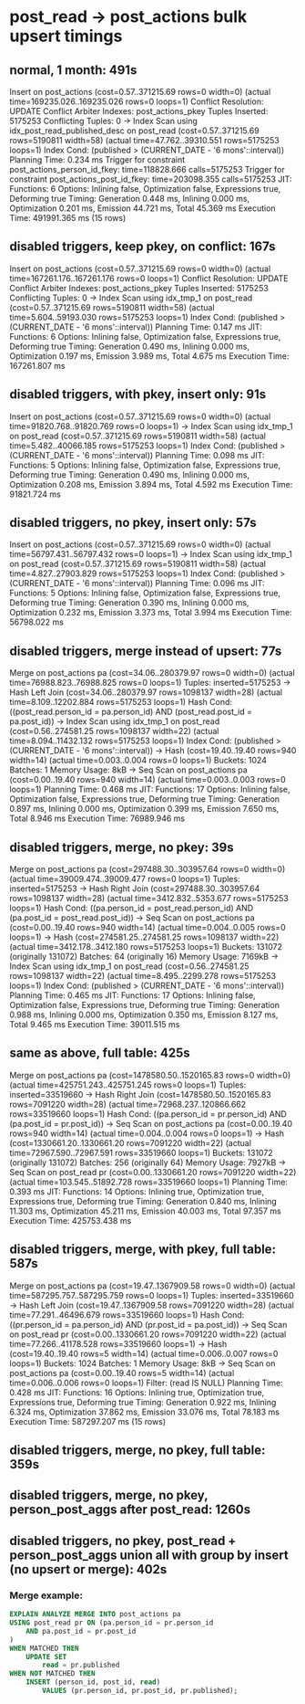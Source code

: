 # post_read -> post_actions bulk upsert timings

## normal, 1 month: 491s

Insert on post_actions (cost=0.57..371215.69 rows=0 width=0) (actual time=169235.026..169235.026 rows=0 loops=1) Conflict Resolution: UPDATE Conflict Arbiter Indexes: post_actions_pkey Tuples Inserted: 5175253 Conflicting Tuples: 0 -> Index Scan using idx_post_read_published_desc on post_read (cost=0.57..371215.69 rows=5190811 width=58) (actual time=47.762..39310.551 rows=5175253 loops=1) Index Cond: (published > (CURRENT_DATE - '6 mons'::interval)) Planning Time: 0.234 ms Trigger for constraint post_actions_person_id_fkey: time=118828.666 calls=5175253 Trigger for constraint post_actions_post_id_fkey: time=203098.355 calls=5175253 JIT: Functions: 6 Options: Inlining false, Optimization false, Expressions true, Deforming true Timing: Generation 0.448 ms, Inlining 0.000 ms, Optimization 0.201 ms, Emission 44.721 ms, Total 45.369 ms Execution Time: 491991.365 ms (15 rows)

## disabled triggers, keep pkey, on conflict: 167s

Insert on post_actions (cost=0.57..371215.69 rows=0 width=0) (actual time=167261.176..167261.176 rows=0 loops=1) Conflict Resolution: UPDATE Conflict Arbiter Indexes: post_actions_pkey Tuples Inserted: 5175253 Conflicting Tuples: 0 -> Index Scan using idx_tmp_1 on post_read (cost=0.57..371215.69 rows=5190811 width=58) (actual time=5.604..59193.030 rows=5175253 loops=1) Index Cond: (published > (CURRENT_DATE - '6 mons'::interval)) Planning Time: 0.147 ms JIT: Functions: 6 Options: Inlining false, Optimization false, Expressions true, Deforming true Timing: Generation 0.490 ms, Inlining 0.000 ms, Optimization 0.197 ms, Emission 3.989 ms, Total 4.675 ms Execution Time: 167261.807 ms

## disabled triggers, with pkey, insert only: 91s

Insert on post_actions (cost=0.57..371215.69 rows=0 width=0) (actual time=91820.768..91820.769 rows=0 loops=1) -> Index Scan using idx_tmp_1 on post_read (cost=0.57..371215.69 rows=5190811 width=58) (actual time=5.482..40066.185 rows=5175253 loops=1) Index Cond: (published > (CURRENT_DATE - '6 mons'::interval)) Planning Time: 0.098 ms JIT: Functions: 5 Options: Inlining false, Optimization false, Expressions true, Deforming true Timing: Generation 0.490 ms, Inlining 0.000 ms, Optimization 0.208 ms, Emission 3.894 ms, Total 4.592 ms Execution Time: 91821.724 ms

## disabled triggers, no pkey, insert only: 57s

Insert on post_actions (cost=0.57..371215.69 rows=0 width=0) (actual time=56797.431..56797.432 rows=0 loops=1) -> Index Scan using idx_tmp_1 on post_read (cost=0.57..371215.69 rows=5190811 width=58) (actual time=4.827..27903.829 rows=5175253 loops=1) Index Cond: (published > (CURRENT_DATE - '6 mons'::interval)) Planning Time: 0.096 ms JIT: Functions: 5 Options: Inlining false, Optimization false, Expressions true, Deforming true Timing: Generation 0.390 ms, Inlining 0.000 ms, Optimization 0.232 ms, Emission 3.373 ms, Total 3.994 ms Execution Time: 56798.022 ms

## disabled triggers, merge instead of upsert: 77s

Merge on post_actions pa (cost=34.06..280379.97 rows=0 width=0) (actual time=76988.823..76988.825 rows=0 loops=1) Tuples: inserted=5175253 -> Hash Left Join (cost=34.06..280379.97 rows=1098137 width=28) (actual time=8.109..12202.884 rows=5175253 loops=1) Hash Cond: ((post_read.person_id = pa.person_id) AND (post_read.post_id = pa.post_id)) -> Index Scan using idx_tmp_1 on post_read (cost=0.56..274581.25 rows=1098137 width=22) (actual time=8.094..11432.132 rows=5175253 loops=1) Index Cond: (published > (CURRENT_DATE - '6 mons'::interval)) -> Hash (cost=19.40..19.40 rows=940 width=14) (actual time=0.003..0.004 rows=0 loops=1) Buckets: 1024 Batches: 1 Memory Usage: 8kB -> Seq Scan on post_actions pa (cost=0.00..19.40 rows=940 width=14) (actual time=0.003..0.003 rows=0 loops=1) Planning Time: 0.468 ms JIT: Functions: 17 Options: Inlining false, Optimization false, Expressions true, Deforming true Timing: Generation 0.897 ms, Inlining 0.000 ms, Optimization 0.399 ms, Emission 7.650 ms, Total 8.946 ms Execution Time: 76989.946 ms

## disabled triggers, merge, no pkey: 39s

Merge on post_actions pa (cost=297488.30..303957.64 rows=0 width=0) (actual time=39009.474..39009.477 rows=0 loops=1) Tuples: inserted=5175253 -> Hash Right Join (cost=297488.30..303957.64 rows=1098137 width=28) (actual time=3412.832..5353.677 rows=5175253 loops=1) Hash Cond: ((pa.person_id = post_read.person_id) AND (pa.post_id = post_read.post_id)) -> Seq Scan on post_actions pa (cost=0.00..19.40 rows=940 width=14) (actual time=0.004..0.005 rows=0 loops=1) -> Hash (cost=274581.25..274581.25 rows=1098137 width=22) (actual time=3412.178..3412.180 rows=5175253 loops=1) Buckets: 131072 (originally 131072) Batches: 64 (originally 16) Memory Usage: 7169kB -> Index Scan using idx_tmp_1 on post_read (cost=0.56..274581.25 rows=1098137 width=22) (actual time=8.495..2299.278 rows=5175253 loops=1) Index Cond: (published > (CURRENT_DATE - '6 mons'::interval)) Planning Time: 0.465 ms JIT: Functions: 17 Options: Inlining false, Optimization false, Expressions true, Deforming true Timing: Generation 0.988 ms, Inlining 0.000 ms, Optimization 0.350 ms, Emission 8.127 ms, Total 9.465 ms Execution Time: 39011.515 ms

## same as above, full table: 425s

Merge on post_actions pa (cost=1478580.50..1520165.83 rows=0 width=0) (actual time=425751.243..425751.245 rows=0 loops=1) Tuples: inserted=33519660 -> Hash Right Join (cost=1478580.50..1520165.83 rows=7091220 width=28) (actual time=72968.237..120866.662 rows=33519660 loops=1) Hash Cond: ((pa.person_id = pr.person_id) AND (pa.post_id = pr.post_id)) -> Seq Scan on post_actions pa (cost=0.00..19.40 rows=940 width=14) (actual time=0.004..0.004 rows=0 loops=1) -> Hash (cost=1330661.20..1330661.20 rows=7091220 width=22) (actual time=72967.590..72967.591 rows=33519660 loops=1) Buckets: 131072 (originally 131072) Batches: 256 (originally 64) Memory Usage: 7927kB -> Seq Scan on post_read pr (cost=0.00..1330661.20 rows=7091220 width=22) (actual time=103.545..51892.728 rows=33519660 loops=1) Planning Time: 0.393 ms JIT: Functions: 14 Options: Inlining true, Optimization true, Expressions true, Deforming true Timing: Generation 0.840 ms, Inlining 11.303 ms, Optimization 45.211 ms, Emission 40.003 ms, Total 97.357 ms Execution Time: 425753.438 ms

## disabled triggers, merge, with pkey, full table: 587s

Merge on post_actions pa (cost=19.47..1367909.58 rows=0 width=0) (actual time=587295.757..587295.759 rows=0 loops=1) Tuples: inserted=33519660 -> Hash Left Join (cost=19.47..1367909.58 rows=7091220 width=28) (actual time=77.291..46496.679 rows=33519660 loops=1) Hash Cond: ((pr.person_id = pa.person_id) AND (pr.post_id = pa.post_id)) -> Seq Scan on post_read pr (cost=0.00..1330661.20 rows=7091220 width=22) (actual time=77.266..41178.528 rows=33519660 loops=1) -> Hash (cost=19.40..19.40 rows=5 width=14) (actual time=0.006..0.007 rows=0 loops=1) Buckets: 1024 Batches: 1 Memory Usage: 8kB -> Seq Scan on post_actions pa (cost=0.00..19.40 rows=5 width=14) (actual time=0.006..0.006 rows=0 loops=1) Filter: (read IS NULL) Planning Time: 0.428 ms JIT: Functions: 16 Options: Inlining true, Optimization true, Expressions true, Deforming true Timing: Generation 0.922 ms, Inlining 6.324 ms, Optimization 37.862 ms, Emission 33.076 ms, Total 78.183 ms Execution Time: 587297.207 ms (15 rows)

## disabled triggers, merge, no pkey, full table: 359s

## disabled triggers, merge, no pkey, person_post_aggs after post_read: 1260s

## disabled triggers, no pkey, post_read + person_post_aggs union all with group by insert (no upsert or merge): 402s

### Merge example:

```sql
EXPLAIN ANALYZE MERGE INTO post_actions pa
USING post_read pr ON (pa.person_id = pr.person_id
    AND pa.post_id = pr.post_id
)
WHEN MATCHED THEN
    UPDATE SET
        read = pr.published
WHEN NOT MATCHED THEN
    INSERT (person_id, post_id, read)
        VALUES (pr.person_id, pr.post_id, pr.published);
```
